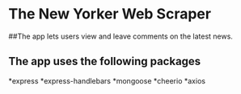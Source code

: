# The New Yorker Web Scraper

##The app lets users view and leave comments on the latest news.

## The app uses the following packages

*express
*express-handlebars
*mongoose
*cheerio
*axios
